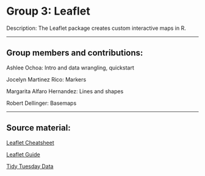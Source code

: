 # Group 3: Leaflet

Description: The Leaflet package creates custom interactive maps in R.

---

## Group members and contributions:

Ashlee Ochoa: Intro and data wrangling, quickstart

Jocelyn Martinez Rico: Markers

Margarita Alfaro Hernandez: Lines and shapes

Robert Dellinger: Basemaps

---

## Source material: 

[Leaflet Cheatsheet](https://github.com/rstudio/cheatsheets/blob/main/leaflet.pdf)

[Leaflet Guide](http://rstudio.github.io/leaflet/)

[Tidy Tuesday Data](https://github.com/rfordatascience/tidytuesday/blob/master/data/2020/2020-05-12/readme.md)

